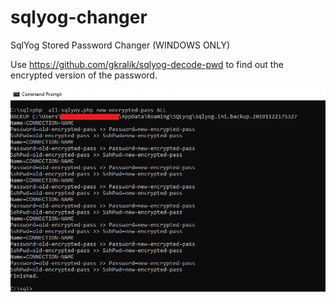 # sqlyog-changer
SqlYog Stored Password Changer (WINDOWS ONLY)

Use https://github.com/gkralik/sqlyog-decode-pwd to find out the encrypted version of the password.

![ScreenShot](https://raw.githubusercontent.com/alexconrad/sqlyog-changer/master/md.png)

